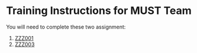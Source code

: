 # Training Instructions for MUST Team

You will need to complete these two assignment:

1. [ZZZ001](ZZZ0001.md)
1. [ZZZ003](ZZZ0003.md)
